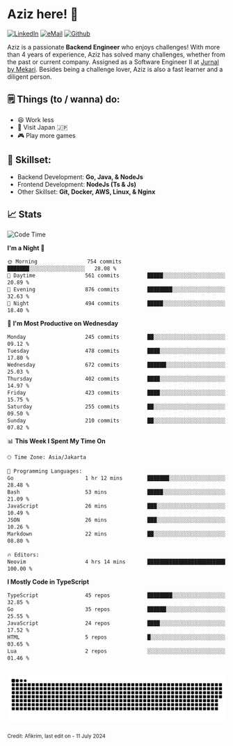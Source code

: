 # Aziz here! 👋

[![LinkedIn](https://img.shields.io/static/v1?message=afikrim&logo=linkedin&label=&color=0077B5&logoColor=white&labelColor=&style=for-the-badge)](https://www.linkedin.com/in/afikrim)
[![eMail](https://img.shields.io/static/v1?message=afikrim10@gmail.com&logo=gmail&label=&color=D14836&logoColor=white&labelColor=&style=for-the-badge)](mailto:afikrim10@gmail.com)
[![Github](https://komarev.com/ghpvc/?username=afikrim&label=Visitors&style=for-the-badge)](https://www.github.com/afikrim)

<!--Introduction-->
Aziz is a passionate **Backend Engineer** who enjoys challenges! With more than 4 years of experience, Aziz has solved many challenges, whether from the past or current company. Assigned as a Software Engineer II at [Jurnal by Mekari](https://jurnal.id). Besides being a challenge lover, Aziz is also a fast learner and a diligent person.

<!--Things TODO-->
## 🗒️ Things (to / wanna) do:

- 😆 Work less
- 🚀 Visit Japan 🇯🇵
- 🎮 Play more games

<!--Skillset-->
## 🏅 Skillset:

- Backend Development: **Go, Java, & NodeJs**
- Frontend Development: **NodeJs (Ts & Js)**
- Other Skillset: **Git, Docker, AWS, Linux, & Nginx**

## 📈 Stats  

<!--START_SECTION:waka-->
![Code Time](http://img.shields.io/badge/Code%20Time-1%2C987%20hrs%208%20mins-blue)

**I'm a Night 🦉** 

```text
🌞 Morning                754 commits         ███████░░░░░░░░░░░░░░░░░░   28.08 % 
🌆 Daytime                561 commits         █████░░░░░░░░░░░░░░░░░░░░   20.89 % 
🌃 Evening                876 commits         ████████░░░░░░░░░░░░░░░░░   32.63 % 
🌙 Night                  494 commits         █████░░░░░░░░░░░░░░░░░░░░   18.40 % 
```
📅 **I'm Most Productive on Wednesday** 

```text
Monday                   245 commits         ██░░░░░░░░░░░░░░░░░░░░░░░   09.12 % 
Tuesday                  478 commits         ████░░░░░░░░░░░░░░░░░░░░░   17.80 % 
Wednesday                672 commits         ██████░░░░░░░░░░░░░░░░░░░   25.03 % 
Thursday                 402 commits         ████░░░░░░░░░░░░░░░░░░░░░   14.97 % 
Friday                   423 commits         ████░░░░░░░░░░░░░░░░░░░░░   15.75 % 
Saturday                 255 commits         ██░░░░░░░░░░░░░░░░░░░░░░░   09.50 % 
Sunday                   210 commits         ██░░░░░░░░░░░░░░░░░░░░░░░   07.82 % 
```


📊 **This Week I Spent My Time On** 

```text
🕑︎ Time Zone: Asia/Jakarta

💬 Programming Languages: 
Go                       1 hr 12 mins        ███████░░░░░░░░░░░░░░░░░░   28.48 % 
Bash                     53 mins             █████░░░░░░░░░░░░░░░░░░░░   21.09 % 
JavaScript               26 mins             ███░░░░░░░░░░░░░░░░░░░░░░   10.49 % 
JSON                     26 mins             ███░░░░░░░░░░░░░░░░░░░░░░   10.26 % 
Markdown                 22 mins             ██░░░░░░░░░░░░░░░░░░░░░░░   08.80 % 

🔥 Editors: 
Neovim                   4 hrs 14 mins       █████████████████████████   100.00 % 
```

**I Mostly Code in TypeScript** 

```text
TypeScript               45 repos            ████████░░░░░░░░░░░░░░░░░   32.85 % 
Go                       35 repos            ██████░░░░░░░░░░░░░░░░░░░   25.55 % 
JavaScript               24 repos            ████░░░░░░░░░░░░░░░░░░░░░   17.52 % 
HTML                     5 repos             █░░░░░░░░░░░░░░░░░░░░░░░░   03.65 % 
Lua                      2 repos             ░░░░░░░░░░░░░░░░░░░░░░░░░   01.46 % 
```




<!--END_SECTION:waka-->


<br clear="both">

<div align="center">
  <img src="https://raw.githubusercontent.com/afikrim/afikrim/output/snake.svg" alt="Snake animation" />
</div>


<sub>Credit: Afikrim, last edit on - 11 July 2024</sub>
